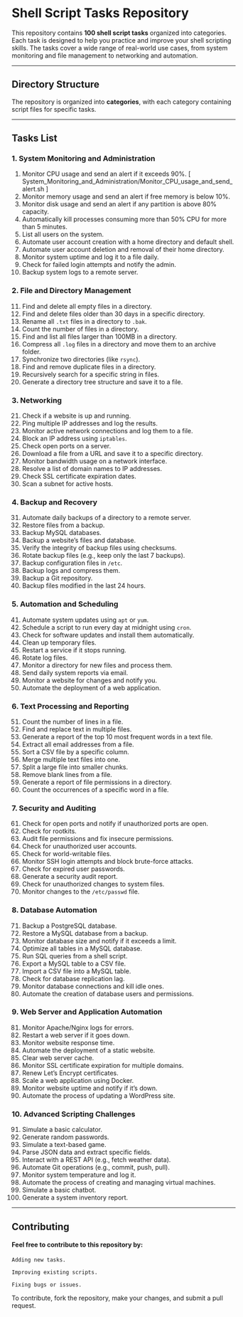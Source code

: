 # Shell Script Tasks Repository

This repository contains **100 shell script tasks** organized into categories. Each task is designed to help you practice and improve your shell scripting skills. The tasks cover a wide range of real-world use cases, from system monitoring and file management to networking and automation.

---

## **Directory Structure**

The repository is organized into **categories**, with each category containing script files for specific tasks.


---

## **Tasks List**

### **1. System Monitoring and Administration**
1. Monitor CPU usage and send an alert if it exceeds 90%. [ System_Monitoring_and_Administration/Monitor_CPU_usage_and_send_alert.sh ]
2. Monitor memory usage and send an alert if free memory is below 10%.
3. Monitor disk usage and send an alert if any partition is above 80% capacity.
4. Automatically kill processes consuming more than 50% CPU for more than 5 minutes.
5. List all users on the system.
6. Automate user account creation with a home directory and default shell.
7. Automate user account deletion and removal of their home directory.
8. Monitor system uptime and log it to a file daily.
9. Check for failed login attempts and notify the admin.
10. Backup system logs to a remote server.

### **2. File and Directory Management**
11. Find and delete all empty files in a directory.
12. Find and delete files older than 30 days in a specific directory.
13. Rename all `.txt` files in a directory to `.bak`.
14. Count the number of files in a directory.
15. Find and list all files larger than 100MB in a directory.
16. Compress all `.log` files in a directory and move them to an archive folder.
17. Synchronize two directories (like `rsync`).
18. Find and remove duplicate files in a directory.
19. Recursively search for a specific string in files.
20. Generate a directory tree structure and save it to a file.

### **3. Networking**
21. Check if a website is up and running.
22. Ping multiple IP addresses and log the results.
23. Monitor active network connections and log them to a file.
24. Block an IP address using `iptables`.
25. Check open ports on a server.
26. Download a file from a URL and save it to a specific directory.
27. Monitor bandwidth usage on a network interface.
28. Resolve a list of domain names to IP addresses.
29. Check SSL certificate expiration dates.
30. Scan a subnet for active hosts.

### **4. Backup and Recovery**
31. Automate daily backups of a directory to a remote server.
32. Restore files from a backup.
33. Backup MySQL databases.
34. Backup a website’s files and database.
35. Verify the integrity of backup files using checksums.
36. Rotate backup files (e.g., keep only the last 7 backups).
37. Backup configuration files in `/etc`.
38. Backup logs and compress them.
39. Backup a Git repository.
40. Backup files modified in the last 24 hours.

### **5. Automation and Scheduling**
41. Automate system updates using `apt` or `yum`.
42. Schedule a script to run every day at midnight using `cron`.
43. Check for software updates and install them automatically.
44. Clean up temporary files.
45. Restart a service if it stops running.
46. Rotate log files.
47. Monitor a directory for new files and process them.
48. Send daily system reports via email.
49. Monitor a website for changes and notify you.
50. Automate the deployment of a web application.

### **6. Text Processing and Reporting**
51. Count the number of lines in a file.
52. Find and replace text in multiple files.
53. Generate a report of the top 10 most frequent words in a text file.
54. Extract all email addresses from a file.
55. Sort a CSV file by a specific column.
56. Merge multiple text files into one.
57. Split a large file into smaller chunks.
58. Remove blank lines from a file.
59. Generate a report of file permissions in a directory.
60. Count the occurrences of a specific word in a file.

### **7. Security and Auditing**
61. Check for open ports and notify if unauthorized ports are open.
62. Check for rootkits.
63. Audit file permissions and fix insecure permissions.
64. Check for unauthorized user accounts.
65. Check for world-writable files.
66. Monitor SSH login attempts and block brute-force attacks.
67. Check for expired user passwords.
68. Generate a security audit report.
69. Check for unauthorized changes to system files.
70. Monitor changes to the `/etc/passwd` file.

### **8. Database Automation**
71. Backup a PostgreSQL database.
72. Restore a MySQL database from a backup.
73. Monitor database size and notify if it exceeds a limit.
74. Optimize all tables in a MySQL database.
75. Run SQL queries from a shell script.
76. Export a MySQL table to a CSV file.
77. Import a CSV file into a MySQL table.
78. Check for database replication lag.
79. Monitor database connections and kill idle ones.
80. Automate the creation of database users and permissions.

### **9. Web Server and Application Automation**
81. Monitor Apache/Nginx logs for errors.
82. Restart a web server if it goes down.
83. Monitor website response time.
84. Automate the deployment of a static website.
85. Clear web server cache.
86. Monitor SSL certificate expiration for multiple domains.
87. Renew Let’s Encrypt certificates.
88. Scale a web application using Docker.
89. Monitor website uptime and notify if it’s down.
90. Automate the process of updating a WordPress site.

### **10. Advanced Scripting Challenges**
91. Simulate a basic calculator.
92. Generate random passwords.
93. Simulate a text-based game.
94. Parse JSON data and extract specific fields.
95. Interact with a REST API (e.g., fetch weather data).
96. Automate Git operations (e.g., commit, push, pull).
97. Monitor system temperature and log it.
98. Automate the process of creating and managing virtual machines.
99. Simulate a basic chatbot.
100. Generate a system inventory report.

---

## Contributing

#### Feel free to contribute to this repository by:

    Adding new tasks.

    Improving existing scripts.

    Fixing bugs or issues.

To contribute, fork the repository, make your changes, and submit a pull request.
